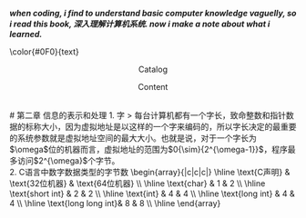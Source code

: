 ___when coding, i find to understand basic computer knowledge vaguelly, so i read this book, 深入理解计算机系统. now i make a note about what i learned.___

\color{#0F0}{text}

<p align="center"> Catalog </p>




<p align="center"> Content </p> </br>
# 第二章 信息的表示和处理
1. 字
> 每台计算机都有一个字长，致命整数和指针数据的标称大小，因为虚拟地址是以这样的一个字来编码的，所以字长决定的最重要的系统参数就是虚拟地址空间的最大大小。也就是说，对于一个字长为$\omega$位的机器而言，虚拟地址的范围为$0{\sim}{2^{\omega-1}}$，程序最多访问$2^{\omega}$个字节。 </br>
2. C语言中数字数据类型的字节数
\begin{array}{|c|c|c|}
\hline
\text{C声明}        & \text{32位机器} & \text{64位机器} \\
\hline
\text{char}         & 1               & 2               \\
\hline
\text{short int}    & 2               & 2               \\
\hline
\text{int}          & 4               & 4               \\ 
\hline
\text{long int}     & 4               & 4               \\
\hline
\text{long long int}& 8               & 8               \\
\hline
\end{array}
